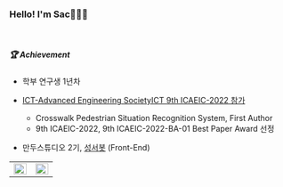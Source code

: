 <h3 font style="consolas">Hello! I'm Sac🙋🏻‍♂️</h3>
<br>


##### 🏆 Achievement<br>
<p>

- 학부 연구생 1년차
  
- <a href=https://ictaes.org/9th-international-conference/conference-program/> ICT-Advanced Engineering SocietyICT 9th ICAEIC-2022 참가</a>
  - Crosswalk Pedestrian Situation Recognition System, First Author
  - 9th ICAEIC-2022, 9th ICAEIC-2022-BA-01 Best Paper Award 선정
  
- 만두스튜디오 2기, [성서봇](https://apps.apple.com/kr/app/%EC%84%B1%EC%84%9C%EB%B4%87/id1441276020) (Front-End)  
  
  
  
<table><tr><td valign="top" width="50%">


<img src="https://github-readme-stats.vercel.app/api?username=toast-ceo&show_icons=true&count_private=true&hide_border=true" align="left" style="width: 100%" />

</td><td valign="top" width="50%">

<img src="https://github-readme-stats.vercel.app/api/top-langs/?username=toast-ceo&hide_border=true&layout=compact" align="left" style="width: 100%" />

</td></tr></table>  
